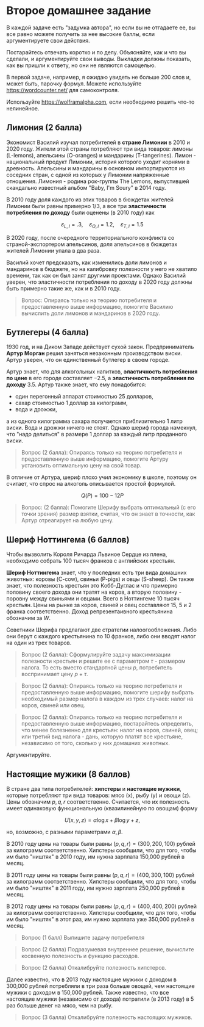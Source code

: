 # Второе домашнее задание

В каждой задаче есть "задумка автора", но если вы не отгадаете ее, вы все равно можете получить за нее высокие баллы, если аргументируете свои действия.

Постарайтесь отвечать коротко и по делу. Объясняйте, как и что вы сделали, и аргументируйте свои выводы. Выкладки должны показать, как вы пришли к ответу, но они не являются самоцелью.

В первой задаче, например, я ожидаю увидеть не больше 200 слов и, может быть, парочку формул. Можете используйте https://wordcounter.net/ для самоконтроля.

Используйте https://wolframalpha.com, если необходимо решить что-то нелинейное. 

## Лимония (2 балла)

Экономист Василий изучал потребителей в **стране Лимонии** в 2010 и 2020 году. Жители этой страны потребляют три вида товаров: лимоны (L-lemons), апельсины (O-oranges) и мандарины (T-tangerines). Лимон - национальный продукт Лимонии, история которого уходит корнями в древность. Апельсины и мандарины в основном импортируются из соседних стран, с одной из которых у Лимонии напряженные отношения. Лимония - родина рок-группы The Lemons, выпустившей скандально известный альбом "Baby, I'm Soury" в 2014 году.

В 2010 году доля каждого из этих товаров в бюждетах жителей Лимонии были равны примерно 1/3, а все три **эластичности потребления по доходу** были оценены (в 2010 году) как 

$$ \varepsilon_{L, I} = .3, \quad \varepsilon_{O, I} = 1.2, \quad \varepsilon_{T, I} = 1.5$$

В 2020 году, после очередного территориального конфликта со страной-экспортером апельсинов, доля апельсинов в бюждетах жителей Лимонии упала в два раза.

Василий хочет предсказать, как изменились доли лимонов и мандаринов в бюджете, но на калибровку полезности у него не хватило времени, так как он был занят другими проектами. Однако Василий уверен, что эластичности потребления по доходу в 2020 году должны быть примерно такие же, как и в 2010 году.

> Вопрос: Опираясь только на теорию потребителя и предоставленную выше информацию, помогите Василию вычислить доли лимонов и мандаринов в 2020 году.

## Бутлегеры (4 балла)

1930 год, и на Диком Западе действует сухой закон. Предприниматель **Артур Морган** решил заняться незаконным производством виски. Артур уверен, что он единственный бутлегер в своем городе.

Артур знает, что для алкогольных напитков, **эластичность потребления по цене** в его городе составляет $-2.5$, а **эластичность потребления по доходу** $3.5$. Артур также знает, что ему понадобится:

- один перегонный аппарат стоимостью 25 долларов,
- сахар стоимостью 1 доллар за килограмм,
- вода и дрожжи,

а из одного килограмма сахара получается приблизительно 1 литр виски. Вода и дрожжи ничего не стоят. Однако шериф города намекнул, что "надо делиться" в размере 1 доллар за каждый литр проданного виски.

> Вопрос (2 балла): Опираясь только на теорию потребителя и предоставленную выше информацию, помогите Артуру установить оптимальную цену на свой товар.

В отличие от Артура, шериф плохо учил экономику в школе, поэтому он считает, что спрос на алкоголь описывается простой формулой.

$$Q(P) = 100 - 12 P$$

> Вопрос: (2 балла): Помогите Шерифу выбрать оптимальный (с его точки зрения) размер взятки, считая, что он знает в точности, как Артур отреагирует на любую цену.

## Шериф Ноттингема (6 баллов)

Чтобы вызволить Короля Ричарда Львиное Сердце из плена, необходимо собрать 100 тысяч франков с английских крестьян.

**Шериф Ноттингема** знает, что у последних есть три вида домашних животных: коровы (C-cow), свиньи (P-pigs) и овцы (S-sheep). Он также знает, что полезность крестьян это Кобб-Дуглас и что примерно половину своего дохода они тратят на коров, а вторую половину - поровну между свиньями и овцами. Всего в Ноттингеме 10 тысяч крестьян. Цены на рынке за коров, свиней и овец составляют 15, 5 и 2 франка соответственно. Доход репрезентаивного крестьянина обозначим за $W$.

Советники Шерифа предлагают две стратегии налоогообложения. Либо они берут с каждого крестьянина по 10 франков, либо они вводят налог на один из трех товаров.

> Вопрос (2 балла): Сформулируйте задачу максимизации полезности крестьян и решите ее с параметром $\tau$ - размером налога. То есть вместо стандартной цены $p$, потребитель воспринимает цену $p+\tau$.

> Вопрос (2 балла): Опираясь только на теорию потребителя и предоставленную выше информацию, помогите шерифу выбрать необходимый размер налога в каждом из трех случаев: налог на коров, свиней или овец. 

> Вопрос (2 балла): Опираясь только на теорию потребителя и предоставленную выше информацию, постарайтесь определить, что менее болезненно для крестьян: налог на коров, свиней, овец; или третий вид налога - дань, которую платят все крестьяне, независимо от того, сколько у них домашних животных.

Аргументируйте.

## Настоящие мужики (8 баллов)

В стране два типа потребителей: **хипстеры** и **настоящие мужики**, которые потребляют три вида товаров: мясо (x), рыбу (y) и овощи (z). Цены обозначим $p,q,r$ соответственно. Считается, что их полезность имеет одинаковую функциональную (квазилинейную по овощам) форму 

$$ U(x, y, z) = \alpha \log x + \beta \log y + z,$$

но, возможно, с разными параметрами $\alpha, \beta$.

В 2010 году цены на товары были равны $(p,q,r) = (300,200,100)$ рублей за килограмм соответственно. Хипстеры сообщили, что для того, чтобы им было "ништяк" в 2010 году, им нужнa зарплата 150,000 рублей в месяц.

В 2011 году цены на товары были равны $(p,q,r) = (400,300,100)$ рублей за килограмм соответственно. Хипстеры сообщили, что для того, чтобы им было "ништяк" в 2011 году, им нужно зарплата 250,000 рублей в месяц.

В 2012 году цены на товары были равны $(p,q,r) = (400,400,200)$ рублей за килограмм соответственно. Хипстеры сообщили, что для того, чтобы им было "ништяк" в этот раз, им нужно зарплата уже 350,000 рублей в месяц.

> Вопрос (1 балл) Выпишите задачу потребителя

> Вопрос (2 балла) Подразумевая внутреннее решение, вычислите косвенную полезность и функцию расходов.

> Вопрос (2 балла) Откалибруйте полезность хипстеров.

Далее известно, что в 2013 году настоящие мужики с доходом в 300,000 рублей потребляли в три раза больше овощей, чем настоящие мужики с доходом в 150,000 рублей. Также известно, что все настоящие мужики (независимо от дохода) потратили (в 2013 году) в 5 раз больше денег на мясо, чем на рыбу.

> Вопрос (3 балла) Откалибруйте полезность настоящих мужиков.  
